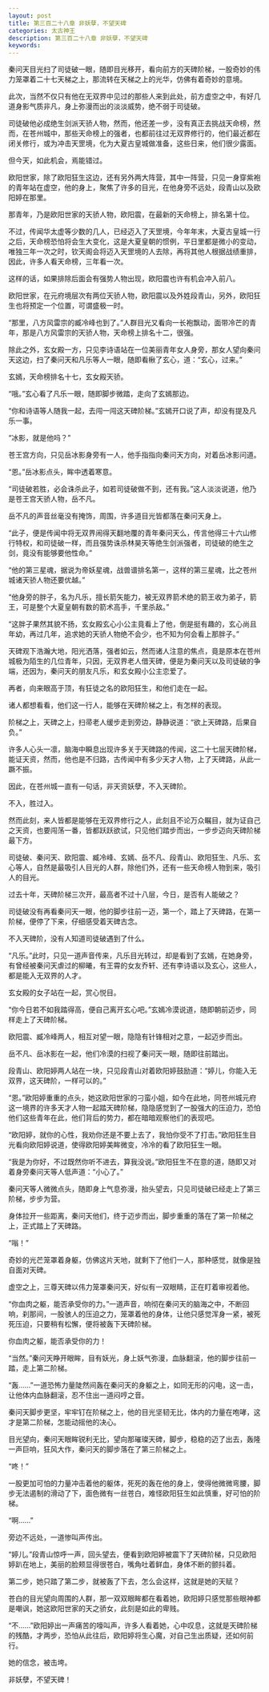 ```yaml
---
layout: post
title: 第三百二十八章 非妖孽，不望天碑
categories: 太古神王
description: 第三百二十八章 非妖孽，不望天碑
keywords:
---
```


秦问天目光扫了司徒破一眼，随即目光移开，看向前方的天碑阶梯，一股奇妙的伟力笼罩着二十七天梯之上，那流转在天梯之上的光华，仿佛有着奇妙的意境。

此次，当然不仅只有他在无双界中见过的那些人来到此处，前方虚空之中，有好几道身影气质非凡，身上弥漫而出的淡淡威势，绝不弱于司徒破。

司徒破他必成绝生剑派天骄人物，然而，他还差一步，没有真正去挑战天命榜，然而，在苍州城中，那些天命榜上的强者，也都前往过无双界修行的，他们最近都在闭关修行，或为冲击天罡境，化为大夏古皇城做准备，这些日来，他们很少露面。

但今天，如此机会，焉能错过。

欧阳世家，除了欧阳狂生这边，还有另外两大阵营，其中一阵营，只见一身穿紫袍的青年站在虚空，他的身上，聚焦了许多的目光，在他身旁不远处，段青山以及欧阳婷在那里。

那青年，乃是欧阳世家的天骄人物，欧阳震，在最新的天命榜上，排名第十位。

不过，传闻华太虚等少数的几人，已经迈入了天罡境，今年年末，大夏古皇城一行之后，天命榜恐怕将会生大变化，这是大夏皇朝的惯例，平日里都是微小的变动，唯独三年一次之时，钦天阁会将迈入天罡境的人去除，再将其他人根据战绩重排，因此，许多人看天命榜，三年看一次。

这样的话，如果排除后面会有强势人物出现，欧阳震也许有机会冲入前八。

欧阳世家，在元府境层次有两位天骄人物，欧阳震以及外姓段青山，另外，欧阳狂生也将预定一个位置，可谓盛极一时。

“那里，八方风雷宗的臧冷峰也到了。”人群目光又看向一长袍飘动，面带冷芒的青年，那是八方风雷宗的天骄人物，天命榜上排名十二，很强。

除此之外，玄女殿一方，只见李诗语站在一位美丽青年女人身旁，那女人望向秦问天这边，扫了秦问天和凡乐等人一眼，随即看楸了玄心，道：“玄心，过来。”

玄嫣，天命榜排名十七，玄女殿天骄。

“哦。”玄心看了凡乐一眼，随即脚步微踏，走向了玄嫣那边。

“你和诗语等人随我一起，去闯一闯这天碑阶梯。”玄嫣开口说了声，却没有提及凡乐一事。

“冰影，就是他吗？”

苍王宫方向，只见岳冰影身旁有一人，他手指指向秦问天方向，对着岳冰影问道。

“恩。”岳冰影点头，眸中透着寒意。

“司徒破若胜，必会诛杀此子，如若司徒破做不到，还有我。”这人淡淡说道，他乃是苍王宫天骄人物，岳不凡。

岳不凡的声音丝毫没有掩饰，周围，许多道目光皆都落在秦问天身上。

“此子，便是传闻中将无双界闹得天翻地覆的青年秦问天么，传言他得三十六山修行特权，和司徒破一样，而且强势诛杀林昊天等绝生剑派强者，司徒破的绝生之剑，竟没有能够要他性命。”

“他的第三星魂，据说为帝妖星魂，战兽谱排名第一，这样的第三星魂，比之苍州城诸天骄人物还要优越。”

“他身旁的胖子，名为凡乐，擅长箭矢能力，被无双界箭术绝的箭王收为弟子，箭王，可是整个大夏皇朝有数的箭术高手，千里杀敌。”

“这胖子果然其貌不扬，玄女殿玄心小公主竟看上了他，倒是挺有趣的，玄心尚且年幼，再过几年，追求她的天骄人物绝不会少，也不知为何会看上那胖子。”

天碑观下浩瀚大地，阳光洒落，强者如云，然而诸人注意的焦点，竟是原本在苍州城极为陌生的几位青年，只因，无双界老人借天碑，便是为秦问天以及司徒破的争端，还因为，秦问天的朋友凡乐，和玄女殿小公主恋爱了。

再者，向来眼高于顶，有狂徒之名的欧阳狂生，和他们走在一起。

诸人都想看看，他们这一行人，能够在天碑阶梯之上，有怎样的表现。

阶梯之上，天碑之上，扫帚老人缓步走到旁边，静静说道：“欲上天碑路，后果自负。”

许多人心头一凛，脑海中瞬息出现许多关于天碑路的传闻，这二十七层天碑阶梯，能证天资，然而，他也是不归路，古传闻中有多少天才人物，上了天碑路，从此一蹶不振。

因此，在苍州城一直有一句话，非天资妖孽，不入天碑阶。

不入，胜过入。

然而此刻，来人皆都是能够在无双界修行之人，此刻且不论万众瞩目，就为证自己之天资，也要闯荡一番，皆都跃跃欲试，只见他们踏步而出，一步步迈向天碑阶梯最下方。

司徒破、秦问天、欧阳震、臧冷峰、玄嫣、岳不凡、段青山、欧阳狂生、凡乐、玄心等人，自然是最吸引人目光的人群，除他们外，还有一些天命榜人物到来，吸引人的目光。

过去十年，天碑阶梯三次开，最高者不过十八层，今日，是否有人能破之？

司徒破没有再看秦问天一眼，他的脚步往前一迈，第一个，踏上了天碑路，在第一阶梯，便停了下来，仔细感受着天碑古念。

不入天碑阶，没有人知道司徒破遇到了什么。

“凡乐。”此时，只见一道声音传来，凡乐目光转过，却是看到了玄嫣，在她身旁，有曾经被秦问天虐过的柳曦，有王霄的女友乔轩、还有李诗语以及玄心，这些人，都是能入无双界的人才。

玄女殿的女子站在一起，赏心悦目。

“你今日若不如我踏得高，便自己离开玄心吧。”玄嫣冷漠说道，随即朝前迈步，同样走上了天碑阶梯。

欧阳震、臧冷峰两人，相互对望一眼，隐隐有针锋相对之意，一起迈步而出。

岳不凡、岳冰影在一起，他们冷漠的扫视了秦问天一眼，随即往前踏出。

段青山、欧阳婷两人站在一块，只见段青山对着欧阳婷鼓励道：“婷儿，你能入无双界，这天碑阶，一样可以的。”

“恩。”欧阳婷重重的点头，她这欧阳世家的刁蛮小姐，如今在此地，同苍州城元府这一境界的许多天才人物一起踏天碑阶梯，隐隐感觉到了一股强大的压迫力，恐怕他们这些青年在此，他们背后的势力，都在暗暗观察他们的表现吧。

“欧阳婷，就你的心性，我劝你还是不要上去了，我怕你受不了打击。”欧阳狂生目光看向欧阳婷说道，使得欧阳婷美眸微变，冷冷的看了欧阳狂生一眼。

“我是为你好，不过既然你听不进去，算我没说。”欧阳狂生不在意的道，随即又对着身旁秦问天等人低声道：“小心了。”

秦问天等人微微点头，随即身上气息弥漫，抬头望去，只见司徒破已经走上了第三阶梯，步步为营。

身体拉开一些距离，秦问天他们，终于迈步而出，脚步重重的落在了第一阶梯之上，正式踏上了天碑路。

“嗡！”

奇妙的光芒笼罩着身躯，仿佛这片天地，就剩下了他们一人，那种感觉，就像是独自面对天碑。

虚空之上，三尊天碑以伟力笼罩秦问天，好似有一双眼睛，正在盯着审视着他。

“你血肉之躯，能否承受你的力。”一道声音，响彻在秦问天的脑海之中，不断回响，刹那间，一股骇人的压迫之力，笼罩着他的身体，让他只感觉浑身一紧，被死死压迫，只要稍有松懈，便将被轰下天碑阶梯。

你血肉之躯，能否承受你的力！

“当然。”秦问天睁开眼眸，目有妖光，身上妖气弥漫，血脉翻滚，他的脚步往前一踏，走上第二阶梯。

“轰……”一道恐怖力量陡然间轰在秦问天的身躯之上，如同无形的闪电，这一击，让他体内血脉翻滚，忍不住出一道闷哼之音。

秦问天脚步更坚，牢牢钉在阶梯之上，他的目光坚韧无比，体内的力量在咆哮，这才是第二阶梯，怎能动摇他的决心。

目光望向，秦问天眼眸锐利无比，望向那璀璨天碑，脚步，稳稳的迈了出去，轰隆一声巨响，狂风大作，秦问天的脚步落在了第三阶梯之上。

“咚！”

一股更加可怕的力量冲击着他的躯体，死死的轰在他的身上，使得他微微弯腰，脚步无法遏制的滑动了下，面色微有一丝苍白，难怪欧阳狂生如此慎重，好可怕的阶梯。

“啊……”

旁边不远处，一道惨叫声传出。

“婷儿。”段青山惊呼一声，回头望去，便看到欧阳婷被震下了天碑阶梯，只见欧阳婷趴在地上，美丽的脸颊显得很苍白，嘴角吐着鲜血，身体不断的颤抖着。

第二步，她只踏了第二步，就被轰了下去，怎么会这样，这就是她的天赋？

苍白的目光望向周围的人群，那一双双眼眸都在看着她，欧阳婷只感觉那些眼神都是嘲讽，她这欧阳世家的天之骄女，此刻是如此的卑贱。

“不……”欧阳婷出一声痛苦的嚎叫声，许多人看着她，心中叹息，这就是天碑阶梯的残酷，才两步，恐怕从此往后，欧阳婷将生心魔，对自己生出质疑，还如何前行。

她的信念，被击垮。

非妖孽，不望天碑！
